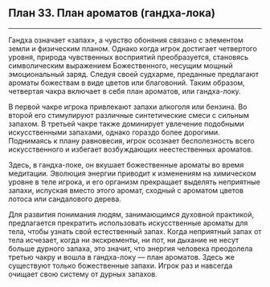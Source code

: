## План 33. План ароматов (гандха-лока) 


---
Гандха означает «запах», а чувство обоняния связано с элементом земли и физическим планом. Однако когда игрок достигает четвертого уровня, природа чувственных восприятий преобразуется, становясь символическим выражением Божественного, несущим мощный эмоциональный заряд. Следуя своей судхарме, преданные предлагают ароматы божествам в виде цветов или благовоний. Таким образом, четвертая чакра включает в себя план ароматов, или гандха-локу. 

В первой чакре игрока привлекают запахи алкоголя или бензина. Во второй его стимулируют различные синтетические смеси с сильным запахом. В третьей чакре также доминирует увлечение подобными искусственными запахами, однако гораздо более дорогими. Поднимаясь к плану равновесия, игрок осознает бесполезность всего искусственного и избегает возбуждающих неестественных ароматов. 

Здесь, в гандха-локе, он вкушает божественные ароматы во время медитации. Эволюция энергии приводит к изменениям на химическом уровне в теле игрока, и его организм прекращает выделять неприятные запахи, испуская вместо этого аромат, сходный с ароматом цветов лотоса или сандалового дерева. 

Для развития понимания людям, занимающимся духовной практикой, предлагается прекратить использовать искусственные ароматы для тела, чтобы узнать свой естественный запах. Когда неприятный запах от тела исчезает, когда ни экскременты, ни пот, ни дыхание не несут больше дурного запаха, это значит, что энергия человека преодолела третью чакру и вошла в гандха-локу — план ароматов. Здесь же существуют только божественные запахи. Игрок раз и навсегда очищает свою систему от дурных запахов.
